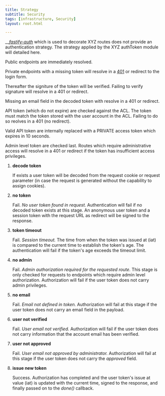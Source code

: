 ```yaml
---
title: Strategy
subtitle: Security
tags: [infrastructure, Security]
layout: root.html

---
```


\_\_[_fastify-auth_](https://github.com/fastify/fastify-auth) which is used to decorate XYZ routes does not provide an authentication strategy. The strategy applied by the XYZ authToken module will detailed here.

Public endpoints are immediately resolved.

Private endpoints with a missing token will resolve in a [401](https://developer.mozilla.org/en-US/docs/Web/HTTP/Status/401) or redirect to the login form.

Thereafter the signiture of the token will be verified. Failing to verify signature will resolve in a 401 or redirect.

Missing an email field in the decoded token with resolve in a 401 or redirect.

API token \(which do not expire\) are checked against the ACL. The token must match the token stored with the user account in the ACL. Failing to do so reolves in a 401 \(no redirect\).

Valid API token are internally replaced with a PRIVATE access token which expires in 10 seconds.

Admin level token are checked last. Routes which require administrative access will resolve in a 401 or redirect if the token has insufficient access privileges.

1. **decode token**

   If exists a user token will be decoded from the request cookie or request parameter \(in case the request is generated without the capability to assign cookies\).

2. **no token**

   Fail. _No user token found in request._ Authentication will fail if no decoded token exists at this stage. An anonymous user token and a session token with the request URL as redirect will be signed to the response.

3. **token timeout**

   Fail. _Session timeout._ The time from when the token was issued at \(iat\) is compared to the current time to establish the token's age. The authentication will fail if the token's age exceeds the timeout limit.

4. **no admin**

   Fail. _Admin authorization required for the requested route._ This stage is only checked for requests to endpoints which require admin level authorization. Authorization will fail if the user token does not carry admin privileges.

5. **no email**

   Fail. _Email not defined in token._ Authorization will fail at this stage if the user token does not carry an email field in the payload.

6. **user not verified**

   Fail. _User email not verified._ Authorization will fail if the user token does not carry information that the account email has been verified.

7. **user not approved**

   Fail. _User email not approved by administrator._ Authorization will fail at this stage if the user token does not carry the _approved_ field.

8. **issue new token**

   Success. Authorization has completed and the user token's issue at value \(iat\) is updated with the current time, signed to the response, and finally passed on to the _done\(\)_ callback.

